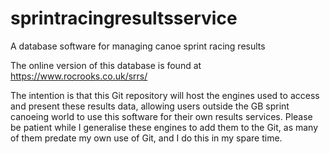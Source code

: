 # sprintracingresultsservice
A database software for managing canoe sprint racing results

The online version of this database is found at https://www.rocrooks.co.uk/srrs/

The intention is that this Git repository will host the engines used to access and present these results data, allowing users outside the GB sprint canoeing world to use this software for their own results services. Please be patient while I generalise these engines to add them to the Git, as many of them predate my own use of Git, and I do this in my spare time.
